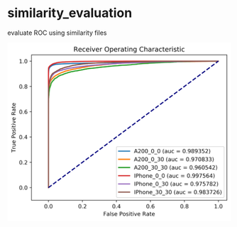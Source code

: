 # similarity_evaluation
evaluate ROC using similarity files

![Image](https://github.com/KangolHsu/similarity_evaluation/blob/master/plot.png)
